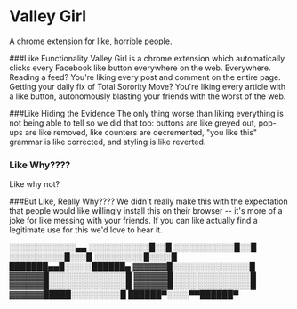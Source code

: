 # Valley Girl
A chrome extension for like, horrible people.

###Like Functionality
Valley Girl is a chrome extension which automatically clicks every Facebook like button everywhere on the web. Everywhere. Reading a feed? You're liking every post and comment on the entire page. Getting your daily fix of Total Sorority Move? You're liking every article with a like button, autonomously blasting your friends with the worst of the web.

###Like Hiding the Evidence
The only thing worse than liking everything is not being able to tell so we did that too: buttons are like greyed out, pop-ups are like removed, like counters are decremented, "you like this" grammar is like corrected, and styling is like reverted.

### Like Why????
Like why not?

###But Like, Really Why????
We didn't really make this with the expectation that people would like willingly install this on their browser -- it's more of a joke for like messing with your friends. If you can like actually find a legitimate use for this we'd love to hear it.

░░░░░░░░░░░░▄▄
░░░░░░░░░░░█░░█
░░░░░░░░░░░█░░█
░░░░░░░░░░█░░░█
░░░░░░░░░█░░░░█
███████▄▄█░░░░░██████▄
▓▓▓▓▓▓█░░░░░░░░░░░░░░█
▓▓▓▓▓▓█░░░░░░░░░░░░░░█
▓▓▓▓▓▓█░░░░░░░░░░░░░░█
▓▓▓▓▓▓█░░░░░░░░░░░░░░█
▓▓▓▓▓▓█░░░░░░░░░░░░░░█
▓▓▓▓▓▓█████░░░░░░░░░█
██████▀░░░░▀▀██████▀
